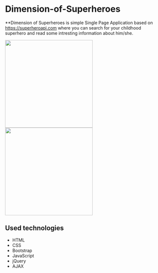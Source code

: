 # Dimension-of-Superheroes
**Dimension of Superheroes is simple Single Page Application based on https://superheroapi.com where you can search for your childhood superhero and read some intresting information about him/she.

<img src="https://i.postimg.cc/brhrPjL0/Screenshot-4.jpg" width="285"/> <img src="https://i.postimg.cc/bJYVBGf1/Screenshot-3.jpg" width="285"/> 

## Used technologies
- HTML
- CSS
- Bootstrap
- JavaScript
- jQuery
- AJAX

